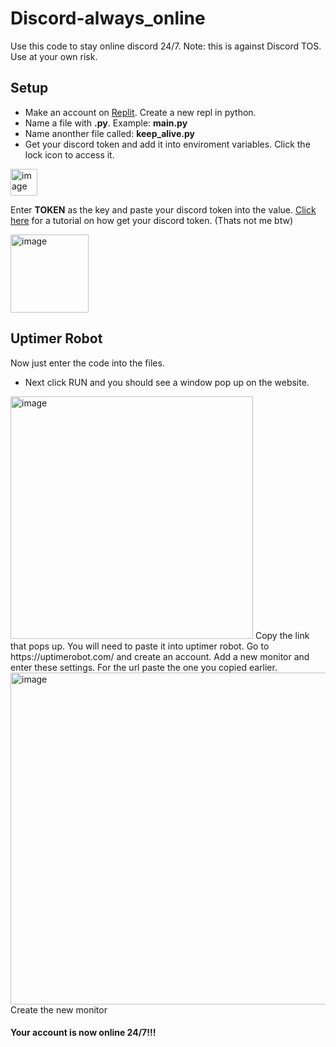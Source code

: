# Discord-always_online
Use this code to stay online discord 24/7.  Note: this is against Discord TOS. Use at your own risk.

## Setup
- Make an account on [Replit](Replit.com). Create a new repl in python.
- Name a file with **.py**. Example: __main.py__ 
- Name anonther file called: __keep_alive.py__
- Get your discord token and add it into enviroment variables. Click the lock icon to access it.
<img width="43" alt="image" src="https://user-images.githubusercontent.com/71677613/151082794-6e1360d3-173c-4dea-b8d7-91139a228d79.png">

Enter **TOKEN** as the key and paste your discord token into the value. [Click here](https://www.youtube.com/watch?v=YEgFvgg7ZPI) for a tutorial on how get your discord token. (Thats not me btw)

<img width="125" alt="image" src="https://user-images.githubusercontent.com/71677613/151083029-413507d7-be20-4ae4-8e61-64846906c1ab.png">

## Uptimer Robot
Now just enter the code into the files.
- Next click RUN and you should see a window pop up on the website.

<img width="388" alt="image" src="https://user-images.githubusercontent.com/71677613/151083863-aa06f72d-a5e5-4a26-b85f-50884eee3ca7.png">
Copy the link that pops up. You will need to paste it into uptimer robot.
Go to https://uptimerobot.com/ and create an account. 
Add a new monitor and enter these settings. For the url paste the one you copied earlier. 

<img width="531" alt="image" src="https://user-images.githubusercontent.com/71677613/151084379-259af594-817c-46b1-93f2-e5741c55ec0e.png">
Create the new monitor

#### Your account is now online 24/7!!!

